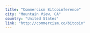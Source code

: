 ```yaml
---
title: "Commercism Bitcoinference"
city: "Mountain View, CA"
country: "United States"
link: "http://commercism.co/bitcoin"
---
```

